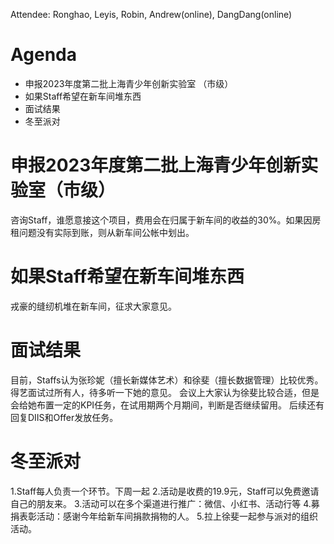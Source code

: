 Attendee: Ronghao, Leyis, Robin, Andrew(online), DangDang(online)

# Agenda
- 申报2023年度第二批上海青少年创新实验室 （市级）
- 如果Staff希望在新车间堆东西
- 面试结果
- 冬至派对

# 申报2023年度第二批上海青少年创新实验室（市级）
咨询Staff，谁愿意接这个项目，费用会在归属于新车间的收益的30%。如果因房租问题没有实际到账，则从新车间公帐中划出。

# 如果Staff希望在新车间堆东西
戎豪的缝纫机堆在新车间，征求大家意见。

# 面试结果
目前，Staffs认为张珍妮（擅长新媒体艺术）和徐斐（擅长数据管理）比较优秀。
得艺面试过所有人，待多听一下她的意见。
会议上大家认为徐斐比较合适，但是会给她布置一定的KPI任务，在试用期两个月期间，判断是否继续留用。
后续还有回复DIIS和Offer发放任务。

# 冬至派对
1.Staff每人负责一个环节。下周一起
2.活动是收费的19.9元，Staff可以免费邀请自己的朋友来。
3.活动可以在多个渠道进行推广：微信、小红书、活动行等
4.募捐表彰活动：感谢今年给新车间捐款捐物的人。
5.拉上徐斐一起参与派对的组织活动。


